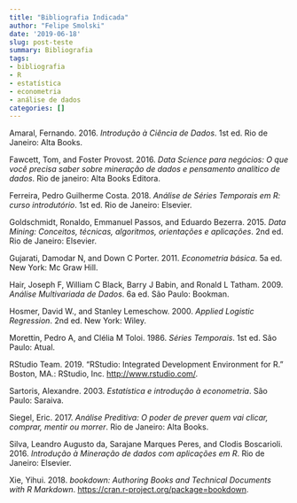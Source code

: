 ```yaml
---
title: "Bibliografia Indicada"
author: "Felipe Smolski"
date: '2019-06-18'
slug: post-teste
summary: Bibliografia
tags:
- bibliografia
- R
- estatística
- econometria
- análise de dados
categories: []
---
```


Amaral, Fernando. 2016. *Introdução à Ciência de Dados*. 1st ed. Rio de
Janeiro: Alta Books.

Fawcett, Tom, and Foster Provost. 2016. *Data Science para negócios: O
que você precisa saber sobre mineração de dados e pensamento analítico
de dados*. Rio de janeiro: Alta Books Editora.

Ferreira, Pedro Guilherme Costa. 2018. *Análise de Séries Temporais em
R: curso introdutório*. 1st ed. Rio de Janeiro: Elsevier.

Goldschmidt, Ronaldo, Emmanuel Passos, and Eduardo Bezerra. 2015. *Data
Mining: Conceitos, técnicas, algoritmos, orientações e aplicações*. 2nd
ed. Rio de Janeiro: Elsevier.

Gujarati, Damodar N, and Down C Porter. 2011. *Econometria básica*. 5a
ed. New York: Mc Graw Hill. 

Hair, Joseph F, William C Black, Barry J Babin, and Ronald L Tatham.
2009. *Análise Multivariada de Dados*. 6a ed. São Paulo: Bookman.

Hosmer, David W., and Stanley Lemeschow. 2000. *Applied Logistic
Regression*. 2nd ed. New York: Wiley.

Morettin, Pedro A, and Clélia M Toloi. 1986. *Séries Temporais*. 1st ed.
São Paulo: Atual.

RStudio Team. 2019. “RStudio: Integrated Development Environment for R.”
Boston, MA.: RStudio, Inc. <http://www.rstudio.com/>.

Sartoris, Alexandre. 2003. *Estatística e introdução à econometria*. São
Paulo: Saraiva.

Siegel, Eric. 2017. *Análise Preditiva: O poder de prever quem vai
clicar, comprar, mentir ou morrer*. Rio de Janeiro: Alta Books.

Silva, Leandro Augusto da, Sarajane Marques Peres, and Clodis
Boscarioli. 2016. *Introdução à Mineração de dados com aplicações em R*.
Rio de Janeiro: Elsevier.

Xie, Yihui. 2018. *bookdown: Authoring Books and Technical Documents
with R Markdown*. <https://cran.r-project.org/package=bookdown>.
